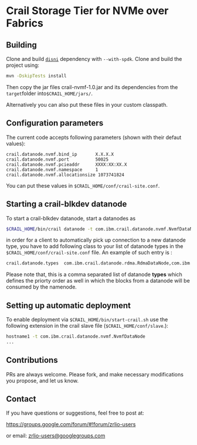 # Crail Storage Tier for NVMe over Fabrics



## Building

Clone and build [`disni`](https://www.github.com/zrlio/disni) dependency with `--with-spdk`.
Clone and build the project using:

```bash
mvn -DskipTests install
```
Then copy the jar files crail-nvmf-1.0.jar and its dependencies from the
`target`folder into`$CRAIL_HOME/jars/`.

Alternatively you can also put these files in your custom classpath.

## Configuration parameters
The current code accepts following parameters (shown with their defaut values):
```
crail.datanode.nvmf.bind_ip       X.X.X.X
crail.datanode.nvmf.port          50025
crail.datanode.nvmf.pcieaddr      XXXX:XX:XX.X
crail.datanode.nvmf.namespace     1
crail.datanode.nvmf.allocationsize 1073741824
```

You can put these values in `$CRAIL_HOME/conf/crail-site.conf`.

## Starting a crail-blkdev datanode 
To start a crail-blkdev datanode, start a datanodes as 
```bash 
$CRAIL_HOME/bin/crail datanode -t com.ibm.crail.datanode.nvmf.NvmfDataNode
```
in order for a client to automatically pick up connection to a new datanode 
type, you have to add following class to your list of datanode types in the
`$CRAIL_HOME/conf/crail-site.conf` file. An example of such entry is :

```bash
crail.datanode.types  com.ibm.crail.datanode.rdma.RdmaDataNode,com.ibm.crail.datanode.nvmf.NvmfDataNode
```

Please note that, this is a comma separated list of datanode **types** which 
defines the priorty order as well in which the blocks from a datanode will 
be consumed by the namenode. 

## Setting up automatic deployment

To enable deployment via `$CRAIL_HOME/bin/start-crail.sh` use the following extension 
in the crail slave file (`$CRAIL_HOME/conf/slave`.): 

```bash
hostname1 -t com.ibm.crail.datanode.nvmf.NvmfDataNode
...
```

## Contributions

PRs are always welcome. Please fork, and make necessary modifications you propose, and let us know.

## Contact

If you have questions or suggestions, feel free to post at:

https://groups.google.com/forum/#!forum/zrlio-users

or email: zrlio-users@googlegroups.com  
